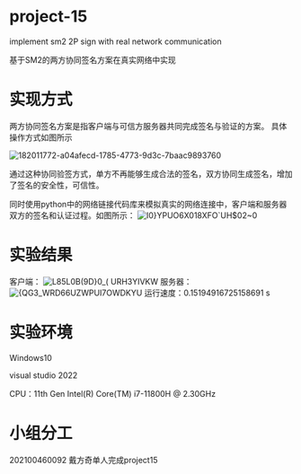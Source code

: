 # project-15
implement sm2 2P sign with real network communication

基于SM2的两方协同签名方案在真实网络中实现

# 实现方式
 两方协同签名方案是指客户端与可信方服务器共同完成签名与验证的方案。
 具体操作方式如图所示

![182011772-a04afecd-1785-4773-9d3c-7baac9893760](https://github.com/jlwdfq/project-15/assets/129512207/78dd4f89-4ecf-41d2-8325-0b14b31ec12e)

通过这种协同验签方式，单方不再能够生成合法的签名，双方协同生成签名，增加了签名的安全性，可信性。

同时使用python中的网络链接代码库来模拟真实的网络连接中，客户端和服务器双方的签名和认证过程。如图所示：
![I0}YPUO6X018XFO`UH$02~0](https://github.com/jlwdfq/project-15/assets/129512207/9330d8b1-5342-4e71-8104-a412b0063160)

# 实验结果
客户端：
![L85L0B(9D}0_( URH3YIVKW](https://github.com/jlwdfq/project-15/assets/129512207/e8fb7370-ca69-43bd-b655-666e249a7fec)
服务器：
![{QG3_WRD66UZWPUI7OWDKYU](https://github.com/jlwdfq/project-15/assets/129512207/7ea2257d-30be-4fd9-a733-ed7ae1207770)
运行速度：0.15194916725158691 s

# 实验环境
Windows10 

visual studio 2022

 CPU：11th Gen Intel(R) Core(TM) i7-11800H @ 2.30GHz
 
# 小组分工
202100460092 戴方奇单人完成project15
